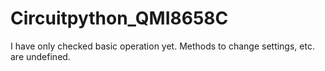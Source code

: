 # Circuitpython_QMI8658C

I have only checked basic operation yet. Methods to change settings, etc. are undefined.